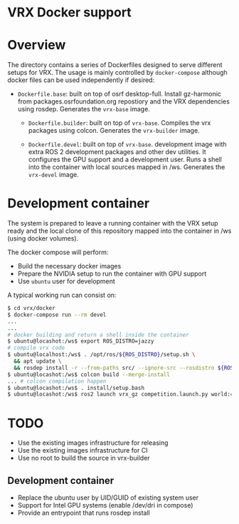 # VRX Docker support

# Overview

The directory contains a series of Dockerfiles designed to serve different setups
for VRX. The usage is mainly controlled by `docker-compose` although docker files
can be used independently if desired:

 * `Dockerfile.base`: built on top of osrf desktop-full. Install
   gz-harmonic from packages.osrfoundation.org repostiory and
   the VRX dependencies using rosdep. Generates the `vrx-base` image.

   * `Dockerfile.builder`: built on top of `vrx-base`. Compiles the vrx packages
     using colcon. Generates the `vrx-builder` image.

   * `Dockerfile.devel`: built on top of `vrx-base`. development image with
     extra ROS 2 development packages and other dev utilities. It configures
     the GPU support and a development user. Runs a shell into the container
     with local sources mapped in /ws. Generates the `vrx-devel` image.

# Development container

The system is prepared to leave a running container with the
VRX setup ready and the local clone of this repository mapped
into the container in /ws (using docker volumes).

The docker compose will perform:

 * Build the necessary docker images
 * Prepare the NVIDIA setup to run the container with GPU support
 * Use `ubuntu` user for development

A typical working run can consist on:

```bash
$ cd vrx/docker
$ docker-compose run --rm devel
...
... 
# docker building and return a shell inside the container
$ ubuntu@locashot:/ws$ export ROS_DISTRO=jazzy
# compile vrx code
$ ubuntu@localhost:/ws$ . /opt/ros/${ROS_DISTRO}/setup.sh \
  && apt update \
  && rosdep install -r --from-paths src/ --ignore-src --rosdistro ${ROS_DISTRO} -y 
$ ubuntu@locashot:/ws$ colcon build --merge-install
... # colcon compilation happen
$ ubuntu@locashot:/ws$ . install/setup.bash
$ ubuntu@locashot:/ws$ ros2 launch vrx_gz competition.launch.py world:=sydney_regatta
```

# TODO

 * Use the existing images infrastructure for releasing
 * Use the existing images infrastructure for CI
 * Use no root to build the source in vrx-builder

## Development container

 * Replace the ubuntu user by UID/GUID of existing system user
 * Support for Intel GPU systems (enable /dev/dri in compose)
 * Provide an entrypoint that runs rosdep install
